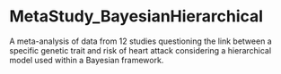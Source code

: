 # MetaStudy_BayesianHierarchical
A meta-analysis of data from 12 studies questioning the link between a specific genetic trait and risk of heart attack considering a hierarchical model used within a Bayesian framework.
